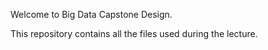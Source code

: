 Welcome to Big Data Capstone Design.

This repository contains all the files used during the lecture.